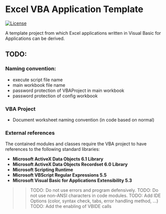 # Excel VBA Application Template

[![License](https://img.shields.io/github/license/Player1os/excel-vba-application-template.svg)](https://github.com/Player1os/excel-vba-application-template/blob/master/LICENSE)

A template project from which Excel applications written in Visual Basic for Applications can be derived.

## TODO:

### Naming convention:
- execute script file name
- main workbook file name
- password protection of VBAProject in main workbook
- password protection of config workbook

### VBA Project

- Document worksheet naming convention (in code based on normal)

### External references

The contained modules and classes require the VBA project to have references to the following standard libraries:

- **Microsoft ActiveX Data Objects 6.1 Library**
- **Microsoft ActiveX Data Objects Recordset 6.0 Library**
- **Microsoft Scripting Runtime**
- **Microsoft VBScript Regular Expressions 5.5**
- **Microsoft Visual Basic for Applications Extensibility 5.3**

>> TODO: Do not use errors and program defensively.
>> TODO: Do not use non-ANSI characters in code modules.
>> TODO: Add IDE Options (color, syntax check, tabs, error handling method, ...)
>> TODO: Add the enabling of VBIDE calls
